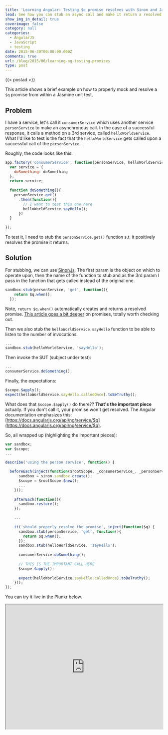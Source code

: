 ```yaml
---
title: 'Learning Angular: Testing $q promise resolves with Sinon and Jasmine'
lead: See how you can stub an async call and make it return a resolved promise
show_img_in_detail: true
coverimage: false
category: null
categories:
  - AngularJS
  - JavaScript
  - testing
date: 2015-06-30T00:00:00.000Z
comments: true
url: /blog/2015/06/learning-ng-testing-promises
type: post
---
```


{{< postad >}}

This article shows a brief example on how to properly mock and resolve a `$q` promise from within a Jasmine unit test.



## Problem

I have a service, let's call it `consumerService` which uses another service `personService` to make an asynchronous call. In the case of a successful response, it calls a method on a 3rd service, called `helloWorldService`. What I'd like to test is the fact that the `helloWorldService` gets called upon a successful call of the `personService`.

Roughly, the code looks like this:

```javascript
app.factory('consumerService', function(personService, helloWorldService){
  var service = {
    doSomething: doSomething
  };
  return service;
  
  function doSomething(){
    personService.get()
      .then(function(){
        // I want to test this one here
        helloWorldService.sayHello();
      })
  }
  
});
```

To test it, I need to stub the `personService.get()` function s.t. it positively resolves the promise it returns.

## Solution

For stubbing, we can use [Sinon.js](http://sinonjs.org/). The first param is the object on which to operate upon, then the name of the function to stub and as the 3rd param I pass in the function that gets called instead of the original one.

```javascript
sandbox.stub(personService, 'get', function(){
    return $q.when();
  });
```

Note, `return $q.when()` automatically creates and returns a resolved promise. [This article goes a bit deeper](http://www.codelord.net/2015/09/24/$q-dot-defer-youre-doing-it-wrong/) on promises, totally worth checking out.

Then we also stub the `helloWorldService.sayHello` function to be able to listen to the number of invocations.

```javascript
...
sandbox.stub(helloWorldService, 'sayHello');
```

Then invoke the SUT (subject under test):

```javascript
...
consumerService.doSomething();
```

Finally, the expectations:

```javascript
$scope.$apply();
expect(helloWorldService.sayHello.calledOnce).toBeTruthy();
```

What does that `$scope.$apply()` do there?? **That's the important piece** actually. If you don't call it, your promise won't get resolved. The Angular documentation emphasizes this: [https://docs.angularjs.org/api/ng/service/$q](https://docs.angularjs.org/api/ng/service/$q).

So, all wrapped up (highlighting the important pieces):

```javascript
var sandbox;
var $scope;
...

describe('using the person service', function() {

  beforeEach(inject(function($rootScope, _consumerService_, _personService_, _helloWorldService_) {
      sandbox = sinon.sandbox.create();
      $scope = $rootScope.$new();
      ...
    }));
    
    afterEach(function(){
      sandbox.restore();
    });

    ...
    
    it('should properly resolve the promise', inject(function($q) {
      sandbox.stub(personService, 'get', function(){
        return $q.when();
      });
      sandbox.stub(helloWorldService, 'sayHello');
      
      consumerService.doSomething();
      
      // THIS IS THE IMPORTANT CALL HERE
      $scope.$apply();
      
      expect(helloWorldService.sayHello.calledOnce).toBeTruthy();
    }));
});
```

You can try it live in the Plunkr below.

<iframe src="http://embed.plnkr.co/HRCc5BJ8IuuK5IEZnoKH/preview" width="100%" height="400px"> </iframe>
